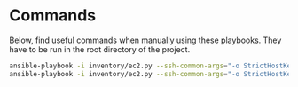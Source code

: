 # Commands

Below, find useful commands when manually using these playbooks.
They have to be run in the root directory of the project.

```bash
ansible-playbook -i inventory/ec2.py --ssh-common-args="-o StrictHostKeyChecking=no" playbooks/02_bootstrap.yml --extra-vars="@run/vars/bootstrap.yml" --step --start-at-task="Create SSH Key"
ansible-playbook -i inventory/ec2.py --ssh-common-args="-o StrictHostKeyChecking=no" playbooks/07_destroy.yml --extra-vars="@run/vars/destroy.yml" --step --start-at-task="Destroy Internet Gateway"
```